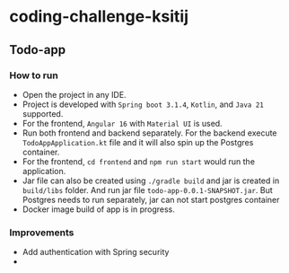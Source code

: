 # coding-challenge-ksitij

## Todo-app

### How to run

- Open the project in any IDE.
- Project is developed with `Spring boot 3.1.4`, `Kotlin`, and `Java 21` supported.
- For the frontend, `Angular 16` with `Material UI` is used.
- Run both frontend and backend separately. For the backend execute `TodoAppApplication.kt` file and it will also spin up the Postgres container.
- For the frontend, `cd frontend` and `npm run start` would run the application.
- Jar file can also be created using `./gradle build` and jar is created in `build/libs` folder. And run jar file `todo-app-0.0.1-SNAPSHOT.jar`. But Postgres needs to run separately, jar can not start postgres container
- Docker image build of app is in progress.

### Improvements

- Add authentication with Spring security
- 
